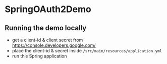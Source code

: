 # SpringOAuth2Demo

## Running the demo locally
* get a client-id & client secret from https://console.developers.google.com/
* place the client-id & secret inside `/src/main/resources/application.yml`
* run this Spring application
